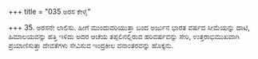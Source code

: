 +++
title = "035 ಅರಸ ಕೇಳೈ"

+++
35. ಅರಸನೇ ಲಾಲಿಸು. ಹೀಗೆ ಮುಂದುವರಿಯುತ್ತಾ ಬಂದ ಅರ್ಜುನ ಭಾರತ ವರ್ಷದ ಸೀಮೆಯನ್ನು ದಾಟಿ, ಹಿಮಾಲಯವನ್ನು ಹತ್ತಿ ಇಳಿದು ಅದರ ಆಚೆಯ ತಪ್ಪಲಿನಲ್ಲಿರುವ ಹರಿವರ್ಷವನ್ನು ಸೇರಿ, ಉತ್ತರಾಭಿಮುಖವಾಗಿ ಪ್ರಯಾಣಿಸುತ್ತಾ ದೇವತೆಗಳು ಸೇವಿಸುವ ಇಂದ್ರಕೀಲ ವನಾಂತರವನ್ನು ಹೊಕ್ಕನು.